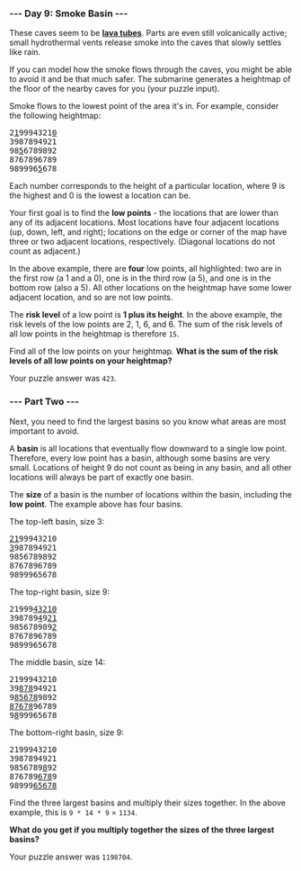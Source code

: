 ### --- Day 9: Smoke Basin ---

These caves seem to be [__lava tubes__](https://en.wikipedia.org/wiki/Lava_tube). Parts are even still volcanically active; small hydrothermal vents release smoke into the caves that slowly settles like rain.

If you can model how the smoke flows through the caves, you might be able to avoid it and be that much safer. The submarine generates a heightmap of the floor of the nearby caves for you (your puzzle input).

Smoke flows to the lowest point of the area it's in. For example, consider the following heightmap:

<pre>
2<u>1</u>9994321<u>0</u>
3987894921
98<u>5</u>6789892
8767896789
989996<u>5</u>678
</pre>

Each number corresponds to the height of a particular location, where 9 is the highest and 0 is the lowest a location can be.

Your first goal is to find the __low points__ - the locations that are lower than any of its adjacent locations. Most locations have four adjacent locations (up, down, left, and right); locations on the edge or corner of the map have three or two adjacent locations, respectively. (Diagonal locations do not count as adjacent.)

In the above example, there are __four__ low points, all highlighted: two are in the first row (a 1 and a 0), one is in the third row (a 5), and one is in the bottom row (also a 5). All other locations on the heightmap have some lower adjacent location, and so are not low points.

The __risk level__ of a low point is __1 plus its height__. In the above example, the risk levels of the low points are 2, 1, 6, and 6. The sum of the risk levels of all low points in the heightmap is therefore `15`.

Find all of the low points on your heightmap. __What is the sum of the risk levels of all low points on your heightmap?__

Your puzzle answer was `423`.

### --- Part Two ---

Next, you need to find the largest basins so you know what areas are most important to avoid.

A __basin__ is all locations that eventually flow downward to a single low point. Therefore, every low point has a basin, although some basins are very small. Locations of height 9 do not count as being in any basin, and all other locations will always be part of exactly one basin.

The __size__ of a basin is the number of locations within the basin, including the __low point__. The example above has four basins.

The top-left basin, size 3:

<pre>
<u>21</u>99943210
<u>3</u>987894921
9856789892
8767896789
9899965678
</pre>

The top-right basin, size 9:

<pre>
21999<u>43210</u>
398789<u>4</u>9<u>21</u>
985678989<u>2</u>
8767896789
9899965678
</pre>

The middle basin, size 14:

<pre>
2199943210
39<u>878</u>94921
9<u>85678</u>9892
<u>87678</u>96789
9<u>8</u>99965678
</pre>

The bottom-right basin, size 9:

<pre>
2199943210
3987894921
9856789<u>8</u>92
876789<u>678</u>9
98999<u>65678</u>
</pre>

Find the three largest basins and multiply their sizes together. In the above example, this is `9 * 14 * 9` = `1134`.

__What do you get if you multiply together the sizes of the three largest basins?__

Your puzzle answer was `1198704`.